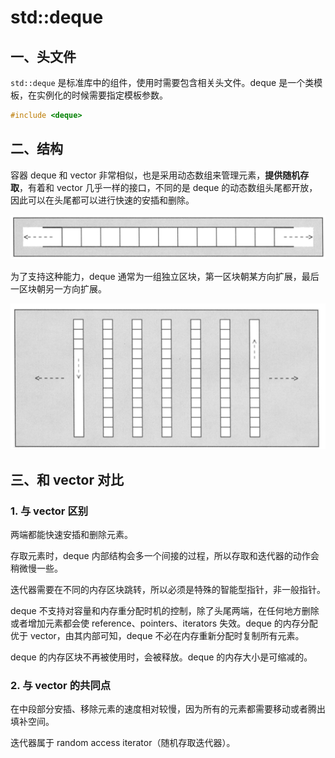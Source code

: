 # std::deque

## 一、头文件

`std::deque` 是标准库中的组件，使用时需要包含相关头文件。deque 是一个类模板，在实例化的时候需要指定模板参数。

```c++
#include <deque>
```

## 二、结构

容器 deque 和 vector 非常相似，也是采用动态数组来管理元素，**提供随机存取**，有着和 vector 几乎一样的接口，不同的是 deque 的动态数组头尾都开放，因此可以在头尾都可以进行快速的安插和删除。

![img](.\Photo\deque_01.jpg)

为了支持这种能力，deque 通常为一组独立区块，第一区块朝某方向扩展，最后一区块朝另一方向扩展。

![img](.\Photo\deque_02.jpg)

## 三、和 vector 对比

### 1. 与 vector 区别

两端都能快速安插和删除元素。

存取元素时，deque 内部结构会多一个间接的过程，所以存取和迭代器的动作会稍微慢一些。

迭代器需要在不同的内存区块跳转，所以必须是特殊的智能型指针，非一般指针。

deque 不支持对容量和内存重分配时机的控制，除了头尾两端，在任何地方删除或者增加元素都会使 reference、pointers、iterators 失效。deque 的内存分配优于 vector，由其内部可知，deque 不必在内存重新分配时复制所有元素。

deque 的内存区块不再被使用时，会被释放。deque 的内存大小是可缩减的。

### 2. 与 vector 的共同点

在中段部分安插、移除元素的速度相对较慢，因为所有的元素都需要移动或者腾出填补空间。

迭代器属于 random access iterator（随机存取迭代器）。
